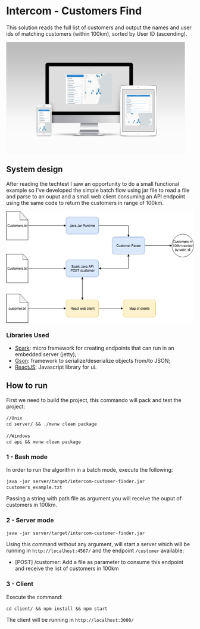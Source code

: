 # Intercom - Customers Find

This solution reads the full list of customers and output the names and user ids of matching customers (within 100km), sorted by User ID (ascending).

<img align="center" src="readme_files/devices.png" height="300" alt="Devices"/>

## System design

After reading the techtest I saw an opportunity to do a small functional example so I've developed the simple batch flow using jar file to read a file and parse to an ouput and a small web client consuming an API endpoint using the same code to return the customers in range of 100km.

<img align="center" src="readme_files/organization.png" height="300" alt="System Design Img"/>

### Libraries Used
* [Spark](http://sparkjava.com): micro framework for creating endpoints that can run in an embedded server (jetty);
* [Gson](https://github.com/google/gson): framework to serialize/deserialize objects from/to JSON;
* [ReactJS](https://reactjs.org/): Javascript library for ui.

## How to run

First we need to build the project, this commando will pack and test the project:

    //Unix
    cd server/ && ./mvnw clean package
    
    //Windows
    cd api && mvnw clean package

### 1 - Bash mode

In order to run the algorithm in a batch mode, execute the following:

    java -jar server/target/intercom-customer-finder.jar customers_example.txt

Passing a string with path file as argument you will receive the ouput of customers in 100km.

### 2 - Server mode

    java -jar server/target/intercom-customer-finder.jar

Using this command without any argument, will start a server which will be running in `http://localhost:4567/` and the endpoint `/customer` available:
* [POST] /customer: Add a file as parameter to consume this endpoint and receive the list of customers in 100km

### 3 - Client

Execute the command:

    cd client/ && npm install && npm start

The client will be running in `http://localhost:3000/`

